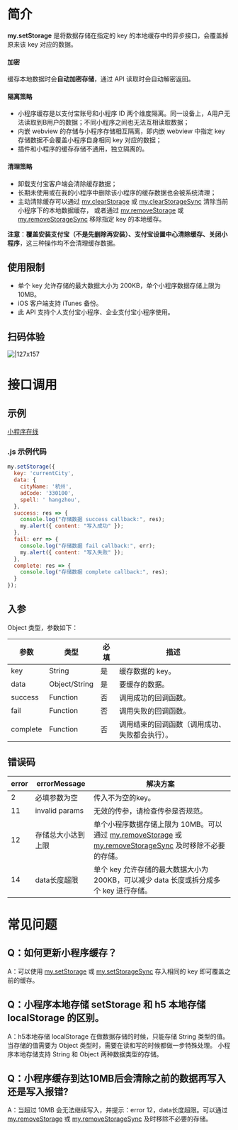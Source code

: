 # 简介

**my.setStorage** 是将数据存储在指定的 key 的本地缓存中的异步接口，会覆盖掉原来该 key 对应的数据。

#### 加密
缓存本地数据时会**自动加密存储**，通过 API 读取时会自动解密返回。

#### 隔离策略
+ 小程序缓存是以支付宝账号和小程序 ID 两个维度隔离。同一设备上，A用户无法读取到B用户的数据；不同小程序之间也无法互相读取数据；
+ 内嵌 webview 的存储与小程序存储相互隔离，即内嵌 webview 中指定 key 存储数据不会覆盖小程序自身相同 key 对应的数据；
+ 插件和小程序的缓存存储不通用，独立隔离的。 

#### 清理策略
+ 卸载支付宝客户端会清除缓存数据；
+ 长期未使用或在我的小程序中删除该小程序的缓存数据也会被系统清理；
+ 主动清除缓存可以通过 [my.clearStorage](https://opendocs.alipay.com/mini/api/storage) 或 [my.clearStorageSync](https://opendocs.alipay.com/mini/api/ulv85u) 清除当前小程序下的本地数据缓存， 或者通过 [my.removeStorage](https://opendocs.alipay.com/mini/api/of9hze) 或 [my.removeStorageSync](https://opendocs.alipay.com/mini/api/ytfrk4) 移除指定 key 的本地缓存。

**注意**：**覆盖安装支付宝（不是先删除再安装）、支付宝设置中心清除缓存、关闭小程序**，这三种操作均不会清理缓存数据。


## 使用限制
- 单个 key 允许存储的最大数据大小为 200KB，单个小程序数据存储上限为 10MB。
- iOS 客户端支持 iTunes 备份。
- 此 API 支持个人支付宝小程序、企业支付宝小程序使用。

## 扫码体验
![|127x157](https://gw.alipayobjects.com/zos/skylark-tools/public/files/2903725b254087040533640ca9de06a1.jpeg#align=left&display=inline&height=157&margin=%5Bobject%20Object%5D&originHeight=157&originWidth=127&status=done&style=none&width=127)

# 接口调用

## 示例
[小程序在线](https://opendocs.alipay.com/openbox/mini/opendocs/storage?view=preview&defaultPage=pages/index/index&defaultOpenedFiles=pages/index/index&theme=light) 

### .js 示例代码
```javascript
my.setStorage({
  key: 'currentCity',
  data: {
    cityName: '杭州',
    adCode: '330100',
    spell: ' hangzhou',
  },
  success: res => {
    console.log("存储数据 success callback:", res);
    my.alert({ content: "写入成功" });
  },
  fail: err => {
    console.log("存储数据 fail callback:", err);
    my.alert({ content: "写入失败" });
  },
  complete: res => {
    console.log("存储数据 complete callback:", res);
  }
});
```

## 入参
Object 类型，参数如下：

| **参数** | **类型** | **必填** | **描述** |
| --- | --- | --- | --- |
| key | String | 是 | 缓存数据的 key。 |
| data | Object/String | 是 | 要缓存的数据。 |
| success | Function | 否 | 调用成功的回调函数。 |
| fail | Function | 否 | 调用失败的回调函数。 |
| complete | Function | 否 | 调用结束的回调函数（调用成功、失败都会执行）。 |


## 错误码

| **error** | **errorMessage** | **解决方案** |
| --- | --- | --- |
| 2 | 必填参数为空  |  传入不为空的key。 | 
| 11 | invalid params | 无效的传参，请检查传参是否规范。| 
| 12 | 存储总大小达到上限 | 单个小程序数据存储上限为 10MB。可以通过 [my.removeStorage](https://opendocs.alipay.com/mini/api/of9hze) 或 [my.removeStorageSync](https://opendocs.alipay.com/mini/api/ytfrk4) 及时移除不必要的存储。| 
| 14 | data长度超限 | 单个 key 允许存储的最大数据大小为 200KB，可以减少 data 长度或拆分成多个 key 进行存储。| 

# 常见问题

## Q：如何更新小程序缓存？
A：可以使用 [my.setStorage](https://opendocs.alipay.com/mini/api/eocm6v) 或 [my.setStorageSync](https://opendocs.alipay.com/mini/api/cog0du) 存入相同的 key 即可覆盖之前的缓存。

## Q：小程序本地存储 setStorage 和 h5 本地存储 localStorage 的区别。
A：h5本地存储 localStorage 在做数据存储的时候，只能存储 String 类型的值。当存储的值需要为 Object 类型时，需要在读和写的时候都做一步特殊处理。
  小程序本地存储支持 String 和 Object 两种数据类型的存储。

## Q：小程序缓存到达10MB后会清除之前的数据再写入还是写入报错?
A：当超过 10MB 会无法继续写入，并提示：error 12，data长度超限。可以通过 [my.removeStorage](https://opendocs.alipay.com/mini/api/of9hze) 或 [my.removeStorageSync](https://opendocs.alipay.com/mini/api/ytfrk4) 及时移除不必要的存储。

